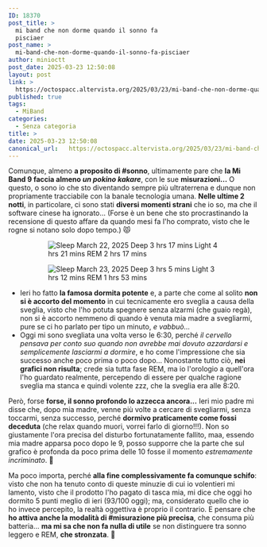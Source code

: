 ```yaml
---
ID: 18370
post_title: >
  mi band che non dorme quando il sonno fa
  pisciaer
post_name: >
  mi-band-che-non-dorme-quando-il-sonno-fa-pisciaer
author: minioctt
post_date: 2025-03-23 12:50:08
layout: post
link: >
  https://octospacc.altervista.org/2025/03/23/mi-band-che-non-dorme-quando-il-sonno-fa-pisciaer/
published: true
tags:
  - MiBand
categories:
  - Senza categoria
title: >
date: 2025-03-23 12:50:08
canonical_url:   https://octospacc.altervista.org/2025/03/23/mi-band-che-non-dorme-quando-il-sonno-fa-pisciaer/
---
```

<!-- wp:paragraph -->
<p>Comunque, almeno <strong>a proposito di #sonno</strong>, ultimamente pare che <strong>la Mi Band 9 faccia almeno <em>un pokino kakare</em></strong>, con le sue <strong>misurazioni...</strong> O questo, o sono io che sto diventando sempre più ultraterrena e dunque non propriamente tracciabile con la banale tecnologia umana. <strong>Nelle ultime 2 notti</strong>, in particolare, ci sono stati <strong>diversi momenti strani</strong> che io so, ma che il software cinese ha ignorato... (Forse è un bene che sto procrastinando la recensione di questo affare da quando mesi fa l'ho comprato, visto che le rogne si notano solo dopo tempo.) 😾</p>
<!-- /wp:paragraph -->

<!-- wp:gallery {"columns":2,"imageCrop":false,"linkTo":"none"} -->
<figure class="wp-block-gallery has-nested-images columns-2"><!-- wp:image {"id":18368} -->
<figure class="wp-block-image"><img src="{{site.cdnurl}}/assets/uploads/2025/03/screenshot_2025-03-23-11-49-00-943_com1659697312384779150-665x1440.jpg" alt="Sleep March 22, 2025
Deep 3 hrs 17 mins
Light 4 hrs 21 mins
REM 2 hrs 17 mins" class="wp-image-18368"/></figure>
<!-- /wp:image -->

<!-- wp:image {"id":18369} -->
<figure class="wp-block-image"><img src="{{site.cdnurl}}/assets/uploads/2025/03/screenshot_2025-03-23-11-47-08-428_com842037364559975970-665x1440.jpg" alt="Sleep March 23, 2025
Deep 3 hrs 5 mins
Light 3 hrs 12 mins
REM 1 hrs 53 mins" class="wp-image-18369"/></figure>
<!-- /wp:image --></figure>
<!-- /wp:gallery -->

<!-- wp:list -->
<ul class="wp-block-list"><!-- wp:list-item -->
<li>Ieri ho fatto <strong>la famosa dormita potente</strong> e, a parte che come al solito <strong>non si è accorto del momento</strong> in cui tecnicamente ero sveglia a causa della sveglia, visto che l'ho potuta spegnere senza alzarmi (che guaio regà), non si è accorto nemmeno di quando è venuta mia madre a svegliarmi, pure se ci ho parlato per tipo un minuto, <em>e vabbuò...</em></li>
<!-- /wp:list-item -->

<!-- wp:list-item -->
<li>Oggi mi sono svegliata una volta verso le 6:30, perché <em>il cervello pensava per conto suo quando non avrebbe mai dovuto azzardarsi e semplicemente lasciarmi a dormire</em>, e ho come l'impressione che sia successo anche poco prima o poco dopo... Nonostante tutto ciò, <strong>nei grafici non risulta</strong>; crede sia tutta fase REM, ma io l'orologio a quell'ora l'ho guardato realmente, percependo di essere per qualche ragione sveglia ma stanca e quindi volente zzz, che la sveglia era alle 8:20.</li>
<!-- /wp:list-item --></ul>
<!-- /wp:list -->

<!-- wp:paragraph -->
<p>Però, forse <strong>forse, il sonno profondo lo azzecca ancora...</strong> Ieri mio padre mi disse che, dopo mia madre, venne più volte a cercare di svegliarmi, senza toccarmi, senza successo, perché <strong>dormivo praticamente come fossi deceduta</strong> (che relax quando muori, vorrei farlo di giorno!!!). Non so giustamente l'ora precisa del disturbo fortunatamente fallito, maa, essendo mia madre apparsa poco dopo le 9, posso supporre che la parte che sul grafico è profonda da poco prima delle 10 fosse il momento <em>estremamente incriminato</em>. 💫</p>
<!-- /wp:paragraph -->

<!-- wp:paragraph -->
<p>Ma poco importa, perché <strong>alla fine complessivamente fa comunque schifo</strong>: visto che non ha tenuto conto di queste minuzie di cui io volentieri mi lamento, visto che il prodotto l'ho pagato di tasca mia, mi dice che oggi ho dormito 5 punti meglio di ieri (93/100 oggi); ma, considerato quello che io ho invece percepito, la realtà oggettiva è proprio il contrario. E pensare che <strong>ho attiva anche la modalità di #misurazione più precisa</strong>, che consuma più batteria... <strong>ma mi sa che non fa nulla di utile</strong> se non distinguere tra sonno leggero e REM, <strong>che stronzata</strong>. 💩</p>
<!-- /wp:paragraph -->